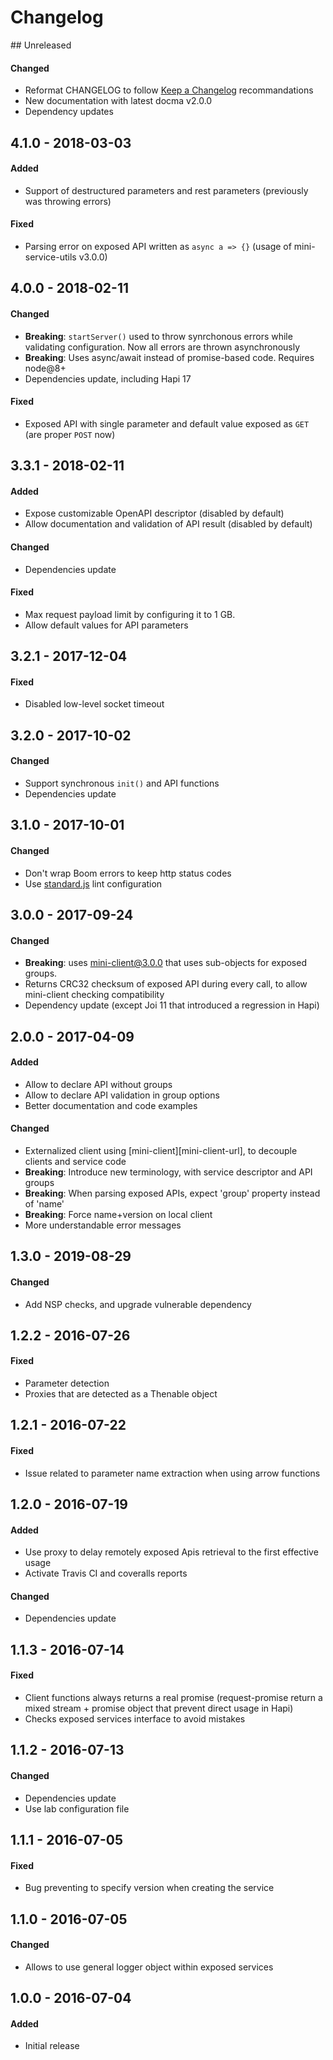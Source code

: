 
# Changelog

## Unreleased
#### Changed
- Reformat CHANGELOG to follow [Keep a Changelog](https://keepachangelog.com) recommandations
- New documentation with latest docma v2.0.0
- Dependency updates

## 4.1.0 - 2018-03-03
#### Added
- Support of destructured parameters and rest parameters (previously was throwing errors)

#### Fixed
- Parsing error on exposed API written as `async a => {}` (usage of mini-service-utils v3.0.0)


## 4.0.0 - 2018-02-11
#### Changed
- **Breaking**: `startServer()` used to throw synrchonous errors while validating configuration.
   Now all errors are thrown asynchronously
- **Breaking**: Uses async/await instead of promise-based code. Requires node@8+
- Dependencies update, including Hapi 17

#### Fixed
- Exposed API with single parameter and default value exposed as `GET` (are proper `POST` now)


## 3.3.1 - 2018-02-11
#### Added
- Expose customizable OpenAPI descriptor (disabled by default)
- Allow documentation and validation of API result (disabled by default)

#### Changed
- Dependencies update

#### Fixed
- Max request payload limit by configuring it to 1 GB.
- Allow default values for API parameters


## 3.2.1 - 2017-12-04
#### Fixed
- Disabled low-level socket timeout


## 3.2.0 - 2017-10-02
#### Changed
- Support synchronous `init()` and API functions
- Dependencies update


## 3.1.0 - 2017-10-01
#### Changed
- Don't wrap Boom errors to keep http status codes
- Use [standard.js](https://standardjs.com/) lint configuration


## 3.0.0 - 2017-09-24
#### Changed
- **Breaking**: uses mini-client@3.0.0 that uses sub-objects for exposed groups.
- Returns CRC32 checksum of exposed API during every call, to allow mini-client checking compatibility
- Dependency update (except Joi 11 that introduced a regression in Hapi)


## 2.0.0 - 2017-04-09
#### Added
- Allow to declare API without groups
- Allow to declare API validation in group options
- Better documentation and code examples


#### Changed
- Externalized client using [mini-client][mini-client-url], to decouple clients and service code
- **Breaking**: Introduce new terminology, with service descriptor and API groups
- **Breaking**: When parsing exposed APIs, expect 'group' property instead of 'name'
- **Breaking**: Force name+version on local client
- More understandable error messages


## 1.3.0 - 2019-08-29
#### Changed
- Add NSP checks, and upgrade vulnerable dependency


## 1.2.2 - 2016-07-26
#### Fixed
- Parameter detection
- Proxies that are detected as a Thenable object


## 1.2.1 - 2016-07-22
#### Fixed
- Issue related to parameter name extraction when using arrow functions


## 1.2.0 - 2016-07-19
#### Added
- Use proxy to delay remotely exposed Apis retrieval to the first effective usage
- Activate Travis CI and coveralls reports

#### Changed
- Dependencies update


## 1.1.3 - 2016-07-14
#### Fixed
- Client functions always returns a real promise (request-promise return a mixed stream + promise object that prevent direct usage in Hapi)
- Checks exposed services interface to avoid mistakes


## 1.1.2 - 2016-07-13
#### Changed
- Dependencies update
- Use lab configuration file


## 1.1.1 - 2016-07-05
#### Fixed
- Bug preventing to specify version when creating the service


## 1.1.0 - 2016-07-05
#### Changed
- Allows to use general logger object within exposed services


## 1.0.0 - 2016-07-04
#### Added
- Initial release
